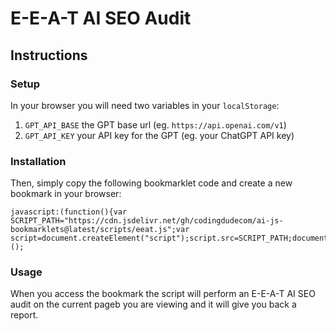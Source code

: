 # E-E-A-T AI SEO Audit

## Instructions

### Setup
In your browser you will need two variables in your `localStorage`:
1. `GPT_API_BASE` the GPT base url (eg. `https://api.openai.com/v1`)
2. `GPT_API_KEY` your API key for the GPT (eg. your ChatGPT API key)

### Installation
Then, simply copy the following bookmarklet code and create a new bookmark in your browser:

```JS
javascript:(function(){var SCRIPT_PATH="https://cdn.jsdelivr.net/gh/codingdudecom/ai-js-bookmarklets@latest/scripts/eeat.js";var script=document.createElement("script");script.src=SCRIPT_PATH;document.head.appendChild(script);})();
```

### Usage

When you access the bookmark the script will perform an E-E-A-T AI SEO audit on the current pageb you are viewing and it will give you back a report.

